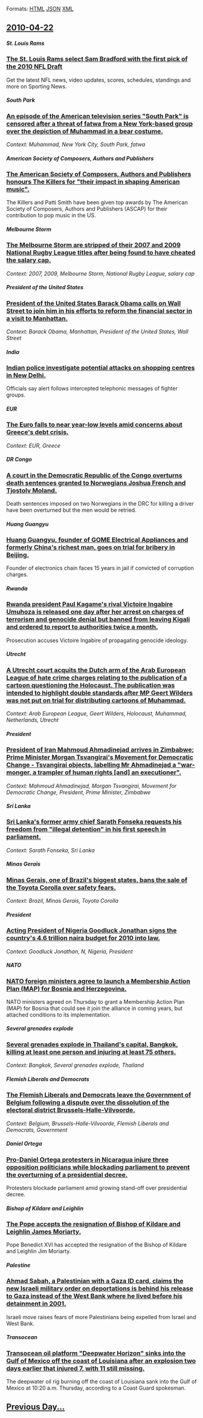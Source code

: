 
Formats: [HTML](2010/04/22/index.html)  [JSON](2010/04/22/index.json)  [XML](2010/04/22/index.xml)  

## [2010-04-22](/news/2010/04/22/index.md)

##### St. Louis Rams
### [The St. Louis Rams select Sam Bradford with the first pick of the 2010 NFL Draft ](/news/2010/04/22/the-st-louis-rams-select-sam-bradford-with-the-first-pick-of-the-2010-nfl-draft.md)
Get the latest NFL news, video updates, scores, schedules, standings and more on Sporting News.

##### South Park
### [An episode of the American television series "South Park" is censored after a threat of fatwa from a New York-based group over the depiction of Muhammad in a bear costume. ](/news/2010/04/22/an-episode-of-the-american-television-series-south-park-is-censored-after-a-threat-of-fatwa-from-a-new-york-based-group-over-the-depictio.md)
_Context: Muhammad, New York City, South Park, fatwa_

##### American Society of Composers, Authors and Publishers
### [The American Society of Composers, Authors and Publishers honours The Killers for "their impact in shaping American music". ](/news/2010/04/22/the-american-society-of-composers-authors-and-publishers-honours-the-killers-for-their-impact-in-shaping-american-music.md)
 The Killers and Patti Smith have been given top awards by The American Society of Composers, Authors and Publishers (ASCAP) for their contribution to pop music in the US. 

##### Melbourne Storm
### [The Melbourne Storm are stripped of their 2007 and 2009 National Rugby League titles after being found to have cheated the salary cap. ](/news/2010/04/22/the-melbourne-storm-are-stripped-of-their-2007-and-2009-national-rugby-league-titles-after-being-found-to-have-cheated-the-salary-cap.md)
_Context: 2007, 2009, Melbourne Storm, National Rugby League, salary cap_

##### President of the United States
### [President of the United States Barack Obama calls on Wall Street to join him in his efforts to reform the financial sector in a visit to Manhattan. ](/news/2010/04/22/president-of-the-united-states-barack-obama-calls-on-wall-street-to-join-him-in-his-efforts-to-reform-the-financial-sector-in-a-visit-to-man.md)
_Context: Barack Obama, Manhattan, President of the United States, Wall Street_

##### India
### [Indian police investigate potential attacks on shopping centres in New Delhi. ](/news/2010/04/22/indian-police-investigate-potential-attacks-on-shopping-centres-in-new-delhi.md)
Officials say alert follows intercepted telephonic messages of fighter groups.

##### EUR
### [The Euro falls to near year-low levels amid concerns about Greece's debt crisis. ](/news/2010/04/22/the-euro-falls-to-near-year-low-levels-amid-concerns-about-greece-s-debt-crisis.md)
_Context: EUR, Greece_

##### DR Congo
### [A court in the Democratic Republic of the Congo overturns death sentences granted to Norwegians Joshua French and Tjostolv Moland. ](/news/2010/04/22/a-court-in-the-democratic-republic-of-the-congo-overturns-death-sentences-granted-to-norwegians-joshua-french-and-tjostolv-moland.md)
Death sentences imposed on two Norwegians in the DRC for killing a driver have been overturned but the men would be retried.

##### Huang Guangyu
### [Huang Guangyu, founder of GOME Electrical Appliances and formerly China's richest man, goes on trial for bribery in Beijing. ](/news/2010/04/22/huang-guangyu-founder-of-gome-electrical-appliances-and-formerly-china-s-richest-man-goes-on-trial-for-bribery-in-beijing.md)
Founder of electronics chain faces 15 years in jail if convicted of corruption charges.

##### Rwanda
### [Rwanda president Paul Kagame's rival Victoire Ingabire Umuhoza is released one day after her arrest on charges of terrorism and genocide denial but banned from leaving Kigali and ordered to report to authorities twice a month. ](/news/2010/04/22/rwanda-president-paul-kagame-s-rival-victoire-ingabire-umuhoza-is-released-one-day-after-her-arrest-on-charges-of-terrorism-and-genocide-den.md)
Prosecution accuses Victoire Ingabire of propagating genocide ideology.

##### Utrecht
### [A Utrecht court acquits the Dutch arm of the Arab European League of hate crime charges relating to the publication of a cartoon questioning the Holocaust. The publication was intended to highlight double standards after MP Geert Wilders was not put on trial for distributing cartoons of Muhammad. ](/news/2010/04/22/a-utrecht-court-acquits-the-dutch-arm-of-the-arab-european-league-of-hate-crime-charges-relating-to-the-publication-of-a-cartoon-questioning.md)
_Context: Arab European League, Geert Wilders, Holocaust, Muhammad, Netherlands, Utrecht_

##### President
### [President of Iran Mahmoud Ahmadinejad arrives in Zimbabwe; Prime Minister Morgan Tsvangirai's Movement for Democratic Change - Tsvangirai objects, labelling Mr Ahmadinejad a "war-monger, a trampler of human rights [and] an executioner". ](/news/2010/04/22/president-of-iran-mahmoud-ahmadinejad-arrives-in-zimbabwe-prime-minister-morgan-tsvangirai-s-movement-for-democratic-change-a-tsvangirai.md)
_Context: Mahmoud Ahmadinejad, Morgan Tsvangirai, Movement for Democratic Change, President, Prime Minister, Zimbabwe_

##### Sri Lanka
### [Sri Lanka's former army chief Sarath Fonseka requests his freedom from "illegal detention" in his first speech in parliament. ](/news/2010/04/22/sri-lanka-s-former-army-chief-sarath-fonseka-requests-his-freedom-from-illegal-detention-in-his-first-speech-in-parliament.md)
_Context: Sarath Fonseka, Sri Lanka_

##### Minas Gerais
### [Minas Gerais, one of Brazil's biggest states, bans the sale of the Toyota Corolla over safety fears. ](/news/2010/04/22/minas-gerais-one-of-brazil-s-biggest-states-bans-the-sale-of-the-toyota-corolla-over-safety-fears.md)
_Context: Brazil, Minas Gerais, Toyota Corolla_

##### President
### [Acting President of Nigeria Goodluck Jonathan signs the country's 4.6 trillion naira budget for 2010 into law. ](/news/2010/04/22/acting-president-of-nigeria-goodluck-jonathan-signs-the-country-s-4-6-trillion-naira-budget-for-2010-into-law.md)
_Context: Goodluck Jonathan, N, Nigeria, President_

##### NATO
### [NATO foreign ministers agree to launch a Membership Action Plan (MAP) for Bosnia and Herzegovina. ](/news/2010/04/22/nato-foreign-ministers-agree-to-launch-a-membership-action-plan-map-for-bosnia-and-herzegovina.md)
NATO ministers agreed on Thursday to grant a Membership Action Plan (MAP) for Bosnia that could see it join the alliance in coming years, but attached conditions to its implementation.

##### Several grenades explode
### [Several grenades explode in Thailand's capital, Bangkok, killing at least one person and injuring at least 75 others. ](/news/2010/04/22/several-grenades-explode-in-thailand-s-capital-bangkok-killing-at-least-one-person-and-injuring-at-least-75-others.md)
_Context: Bangkok, Several grenades explode, Thailand_

##### Flemish Liberals and Democrats
### [The Flemish Liberals and Democrats leave the Government of Belgium following a dispute over the dissolution of the electoral district Brussels-Halle-Vilvoorde. ](/news/2010/04/22/the-flemish-liberals-and-democrats-leave-the-government-of-belgium-following-a-dispute-over-the-dissolution-of-the-electoral-district-brusse.md)
_Context: Belgium, Brussels-Halle-Vilvoorde, Flemish Liberals and Democrats, Government_

##### Daniel Ortega
### [Pro-Daniel Ortega protesters in Nicaragua injure three opposition politicians while blockading parliament to prevent the overturning of a presidential decree. ](/news/2010/04/22/pro-daniel-ortega-protesters-in-nicaragua-injure-three-opposition-politicians-while-blockading-parliament-to-prevent-the-overturning-of-a-pr.md)
Protesters blockade parliament amid growing stand-off over presidential decree.

##### Bishop of Kildare and Leighlin
### [The Pope accepts the resignation of Bishop of Kildare and Leighlin James Moriarty. ](/news/2010/04/22/the-pope-accepts-the-resignation-of-bishop-of-kildare-and-leighlin-james-moriarty.md)
Pope Benedict XVI has accepted the resignation of the Bishop of Kildare and Leighlin Jim Moriarty.

##### Palestine
### [Ahmad Sabah, a Palestinian with a Gaza ID card, claims the new Israeli military order on deportations is behind his release to Gaza instead of the West Bank where he lived before his detainment in 2001. ](/news/2010/04/22/ahmad-sabah-a-palestinian-with-a-gaza-id-card-claims-the-new-israeli-military-order-on-deportations-is-behind-his-release-to-gaza-instead.md)
Israeli move raises fears of more Palestinians being expelled from Israel and West Bank.

##### Transocean
### [Transocean oil platform "Deepwater Horizon" sinks into the Gulf of Mexico off the coast of Louisiana after an explosion two days earlier that injured 7, with 11 still missing. ](/news/2010/04/22/transocean-oil-platform-deepwater-horizon-sinks-into-the-gulf-of-mexico-off-the-coast-of-louisiana-after-an-explosion-two-days-earlier-tha.md)
The deepwater oil rig burning off the coast of Louisiana sank into the Gulf of Mexico at 10:20 a.m. Thursday, according to a Coast Guard spokesman.

## [Previous Day...](/news/2010/04/21/index.md)

